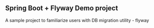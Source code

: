 
Spring Boot + Flyway Demo project
-------


A sample project to familiarize users with DB migration utility - flyway

